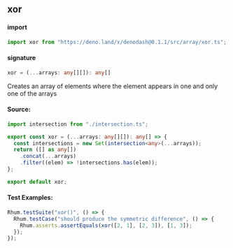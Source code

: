## xor

#### import

```typescript
import xor from "https://deno.land/x/denodash@0.1.1/src/array/xor.ts";
```

#### signature

```typescript
xor = (...arrays: any[][]): any[]
```

Creates an array of elements where the element appears in one and only one of
the arrays

#### Source:

```typescript
import intersection from "./intersection.ts";

export const xor = (...arrays: any[][]): any[] => {
  const intersections = new Set(intersection<any>(...arrays));
  return ([] as any[])
    .concat(...arrays)
    .filter((elem) => !intersections.has(elem));
};

export default xor;
```

#### Test Examples:

```typescript
Rhum.testSuite("xor()", () => {
  Rhum.testCase("should produce the symmetric difference", () => {
    Rhum.asserts.assertEquals(xor([2, 1], [2, 3]), [1, 3]);
  });
});
```
